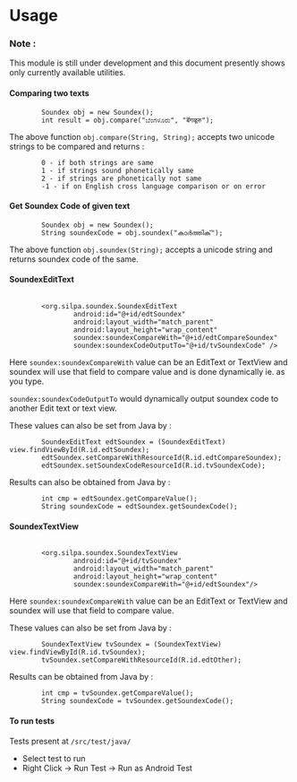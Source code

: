 Usage
=====

### Note :
This module is still under development and this document presently shows only currently available utilities.

#### Comparing two texts 
```
        Soundex obj = new Soundex();
        int result = obj.compare("ಬೆಂಗಳೂರು", "बॆंगळूरु");
```
The above function `obj.compare(String, String);` accepts two unicode strings to be compared and returns : 

```
        0 - if both strings are same
        1 - if strings sound phonetically same
        2 - if strings are phonetically not same
        -1 - if on English cross language comparison or on error  
```

#### Get Soundex Code of given text 
```
        Soundex obj = new Soundex();
        String soundexCode = obj.soundex("കാര്‍ത്തിക്");
```
The above function `obj.soundex(String);` accepts a unicode string and returns soundex code of the same.

#### SoundexEditText

```

        <org.silpa.soundex.SoundexEditText
                android:id="@+id/edtSoundex"
                android:layout_width="match_parent"
                android:layout_height="wrap_content"
                soundex:soundexCompareWith="@+id/edtCompareSoundex"
                soundex:soundexCodeOutputTo="@+id/tvSoundexCode" />

```

Here `soundex:soundexCompareWith` value can be an EditText or TextView and soundex will use that field to compare value and is done dynamically ie. as you type.

`soundex:soundexCodeOutputTo` would dynamically output soundex code to another Edit text or text view.

These values can also be set from Java by :

```
        SoundexEditText edtSoundex = (SoundexEditText) view.findViewById(R.id.edtSoundex);
        edtSoundex.setCompareWithResourceId(R.id.edtCompareSoundex);
        edtSoundex.setSoundexCodeResourceId(R.id.tvSoundexCode);
```

Results can also be obtained from Java by :

```        
        int cmp = edtSoundex.getCompareValue();
        String soundexCode = edtSoundex.getSoundexCode();
```


#### SoundexTextView

```

        <org.silpa.soundex.SoundexTextView
                android:id="@+id/tvSoundex"
                android:layout_width="match_parent"
                android:layout_height="wrap_content"
                soundex:soundexCompareWith="@+id/edtSoundex"/>

```

Here `soundex:soundexCompareWith` value can be an EditText or TextView and soundex will use that field to compare value.

These values can also be set from Java by :

```
        SoundexTextView tvSoundex = (SoundexTextView) view.findViewById(R.id.tvSoundex);
        tvSoundex.setCompareWithResourceId(R.id.edtOther);
```

Results can be obtained from Java by :

```        
        int cmp = tvSoundex.getCompareValue();
        String soundexCode = tvSoundex.getSoundexCode();
```


#### To run tests
Tests present at `/src/test/java/`

  - Select test to run
  - Right Click -> Run Test -> Run as Android Test


